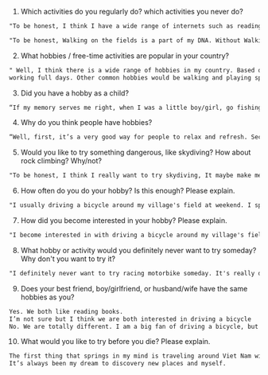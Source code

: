 1. Which activities do you regularly do? which activities you never do?
```markdown
"To be honest, I think I have a wide range of internets such as reading books and driving a bicycle is one of my favourite ways to escape from the daily grind. However, there are some activities that I don’t like such as Playing video games and Surfing the Internet".

"To be honest, Walking on the fields is a part of my DNA. Without Walking on the field, I don’t believe I could do anything else to burn stress".
```

2. What hobbies / free-time activities are popular in your country?
```markdown
" Well, I think there is a wide range of hobbies in my country. Based on what I know, the most popular is Listening to music. The reason for this could be that everybody enjoys music after 
working full days. Other common hobbies would be walking and playing sports. Additionally, there are many others, such as going fishing and flying kites".
```

3. Did you have a hobby as a child?
```markdown
“If my memory serves me right, when I was a little boy/girl, go fishing was my all-time favourite hobby.”
```

4. Why do you think people have hobbies?
```markdown
“Well, first, it’s a very good way for people to relax and refresh. Second, free time activities help them to let off steam and make them more energetic. Another reason is that hobbies provide them chance to improve their relationships”.
```

5. Would you like to try something dangerous, like skydiving? How about rock climbing? Why/not?
```markdown
"To be honest, I think I really want to try skydiving, It maybe make me become stronger man and brave. Rock climbing might be suitable for me because I like discovery my new mountain"
```

6. How often do you do your hobby? Is this enough? Please explain.
```markdown
"I usually driving a bicycle around my village's field at weekend. I spend 3 hours for this hobby, I feel this is not enough with me to burn stress. I can see all fields, rivers, mountains and blue sky. It's amazing and awesome".
```

7. How did you become interested in your hobby? Please explain.
```markdown
"I become interested in with driving a bicycle around my village's fields when I reading books about my province's historical stories and I want to see historical sites by my bicycle".
```

8. What hobby or activity would you definitely never want to try someday? Why don't you want to try it?
```markdown
"I definitely never want to try racing motorbike someday. It's really dangerous and risk for everybody, you can die everytime if you collision with something on street. So I don't want to try it."
```

9. Does your best friend, boy/girlfriend, or husband/wife have the same hobbies as you?
```markdown
Yes. We both like reading books.
I’m not sure but I think we are both interested in driving a bicycle
No. We are totally different. I am a big fan of driving a bicycle, but my sister loves sleeping and surfing the internet.
```

10. What would you like to try before you die? Please explain.
```markdown
The first thing that springs in my mind is traveling around Viet Nam with my love.
It’s always been my dream to discovery new places and myself.
```
